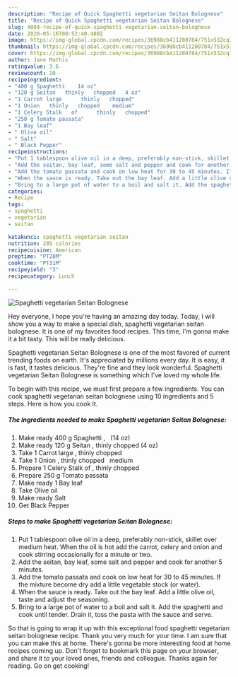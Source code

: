 ```yaml
---
description: "Recipe of Quick Spaghetti vegetarian Seitan Bolognese"
title: "Recipe of Quick Spaghetti vegetarian Seitan Bolognese"
slug: 4094-recipe-of-quick-spaghetti-vegetarian-seitan-bolognese
date: 2020-05-16T00:52:40.480Z
image: https://img-global.cpcdn.com/recipes/36988cb411280784/751x532cq70/spaghetti-vegetarian-seitan-bolognese-recipe-main-photo.jpg
thumbnail: https://img-global.cpcdn.com/recipes/36988cb411280784/751x532cq70/spaghetti-vegetarian-seitan-bolognese-recipe-main-photo.jpg
cover: https://img-global.cpcdn.com/recipes/36988cb411280784/751x532cq70/spaghetti-vegetarian-seitan-bolognese-recipe-main-photo.jpg
author: Jane Mathis
ratingvalue: 3.6
reviewcount: 10
recipeingredient:
- "400 g Spaghetti    14 oz"
- "120 g Seitan   thinly   chopped   4 oz"
- "1 Carrot large      thinly   chopped"
- "1 Onion   thinly   chopped    medium"
- "1 Celery Stalk   of      thinly   chopped"
- "250 g Tomato passata"
- "1 Bay leaf"
- " Olive oil"
- " Salt"
- " Black Pepper"
recipeinstructions:
- "Put 1 tablespoon olive oil in a deep, preferably non-stick, skillet over medium heat. When the oil is hot add the carrot, celery and onion and cook stirring occasionally for a minute or two."
- "Add the seitan, bay leaf, some salt and pepper and cook for another 5 minutes."
- "Add the tomato passata and cook on low heat for 30 to 45 minutes. If the mixture become dry add a little vegetable stock (or water)."
- "When the sauce is ready. Take out the bay leaf. Add a little olive oil, taste and adjust the seasoning."
- "Bring to a large pot of water to a boil and salt it. Add the spaghetti and cook until tender. Drain it, toss the pasta with the sauce and serve."
categories:
- Recipe
tags:
- spaghetti
- vegetarian
- seitan

katakunci: spaghetti vegetarian seitan 
nutrition: 205 calories
recipecuisine: American
preptime: "PT28M"
cooktime: "PT31M"
recipeyield: "3"
recipecategory: Lunch

---
```



![Spaghetti vegetarian Seitan Bolognese](https://img-global.cpcdn.com/recipes/36988cb411280784/751x532cq70/spaghetti-vegetarian-seitan-bolognese-recipe-main-photo.jpg)

Hey everyone, I hope you're having an amazing day today. Today, I will show you a way to make a special dish, spaghetti vegetarian seitan bolognese. It is one of my favorites food recipes. This time, I'm gonna make it a bit tasty. This will be really delicious.



Spaghetti vegetarian Seitan Bolognese is one of the most favored of current trending foods on earth. It's appreciated by millions every day. It is easy, it is fast, it tastes delicious. They're fine and they look wonderful. Spaghetti vegetarian Seitan Bolognese is something which I've loved my whole life.


To begin with this recipe, we must first prepare a few ingredients. You can cook spaghetti vegetarian seitan bolognese using 10 ingredients and 5 steps. Here is how you cook it.

<!--inarticleads1-->

##### The ingredients needed to make Spaghetti vegetarian Seitan Bolognese:

1. Make ready 400 g Spaghetti ,   (14 oz)
1. Make ready 120 g Seitan ,  thinly   chopped   (4 oz)
1. Take 1 Carrot large    ,  thinly   chopped
1. Take 1 Onion ,  thinly   chopped    medium
1. Prepare 1 Celery Stalk   of    ,  thinly   chopped
1. Prepare 250 g Tomato passata
1. Make ready 1 Bay leaf
1. Take  Olive oil
1. Make ready  Salt
1. Get  Black Pepper




<!--inarticleads2-->

##### Steps to make Spaghetti vegetarian Seitan Bolognese:

1. Put 1 tablespoon olive oil in a deep, preferably non-stick, skillet over medium heat. When the oil is hot add the carrot, celery and onion and cook stirring occasionally for a minute or two.
1. Add the seitan, bay leaf, some salt and pepper and cook for another 5 minutes.
1. Add the tomato passata and cook on low heat for 30 to 45 minutes. If the mixture become dry add a little vegetable stock (or water).
1. When the sauce is ready. Take out the bay leaf. Add a little olive oil, taste and adjust the seasoning.
1. Bring to a large pot of water to a boil and salt it. Add the spaghetti and cook until tender. Drain it, toss the pasta with the sauce and serve.




So that is going to wrap it up with this exceptional food spaghetti vegetarian seitan bolognese recipe. Thank you very much for your time. I am sure that you can make this at home. There's gonna be more interesting food at home recipes coming up. Don't forget to bookmark this page on your browser, and share it to your loved ones, friends and colleague. Thanks again for reading. Go on get cooking!
